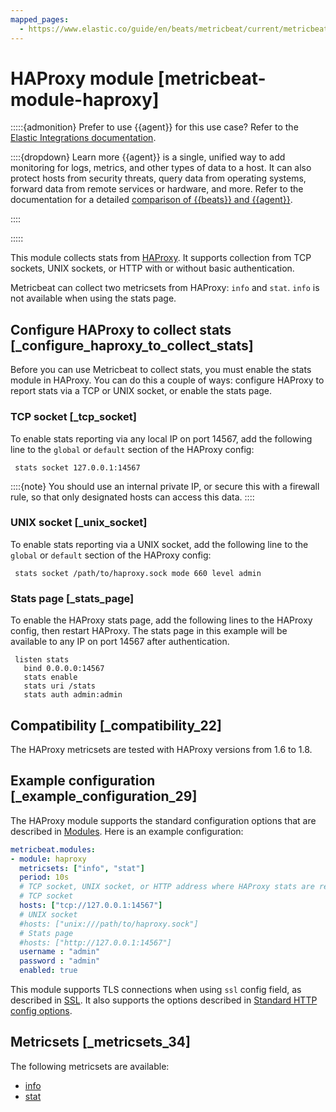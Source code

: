 ```yaml
---
mapped_pages:
  - https://www.elastic.co/guide/en/beats/metricbeat/current/metricbeat-module-haproxy.html
---
```


# HAProxy module [metricbeat-module-haproxy]

:::::{admonition} Prefer to use {{agent}} for this use case?
Refer to the [Elastic Integrations documentation](integration-docs://reference/haproxy/index.md).

::::{dropdown} Learn more
{{agent}} is a single, unified way to add monitoring for logs, metrics, and other types of data to a host. It can also protect hosts from security threats, query data from operating systems, forward data from remote services or hardware, and more. Refer to the documentation for a detailed [comparison of {{beats}} and {{agent}}](docs-content://reference/ingestion-tools/fleet/index.md).

::::


:::::


This module collects stats from [HAProxy](http://www.haproxy.org/). It supports collection from TCP sockets, UNIX sockets, or HTTP with or without basic authentication.

Metricbeat can collect two metricsets from HAProxy: `info` and `stat`. `info` is not available when using the stats page.


## Configure HAProxy to collect stats [_configure_haproxy_to_collect_stats]

Before you can use Metricbeat to collect stats, you must enable the stats module in HAProxy. You can do this a couple of ways: configure HAProxy to report stats via a TCP or UNIX socket, or enable the stats page.


### TCP socket [_tcp_socket]

To enable stats reporting via any local IP on port 14567, add the following line to the `global` or `default` section of the HAProxy config:

```shell
 stats socket 127.0.0.1:14567
```

::::{note}
You should use an internal private IP, or secure this with a firewall rule, so that only designated hosts can access this data.
::::



### UNIX socket [_unix_socket]

To enable stats reporting via a UNIX socket, add the following line to the `global` or `default` section of the HAProxy config:

```shell
 stats socket /path/to/haproxy.sock mode 660 level admin
```


### Stats page [_stats_page]

To enable the HAProxy stats page, add the following lines to the HAProxy config, then restart HAProxy. The stats page in this example will be available to any IP on port 14567 after authentication.

```text
 listen stats
   bind 0.0.0.0:14567
   stats enable
   stats uri /stats
   stats auth admin:admin
```


## Compatibility [_compatibility_22]

The HAProxy metricsets are tested with HAProxy versions from 1.6 to 1.8.


## Example configuration [_example_configuration_29]

The HAProxy module supports the standard configuration options that are described in [Modules](/reference/metricbeat/configuration-metricbeat.md). Here is an example configuration:

```yaml
metricbeat.modules:
- module: haproxy
  metricsets: ["info", "stat"]
  period: 10s
  # TCP socket, UNIX socket, or HTTP address where HAProxy stats are reported
  # TCP socket
  hosts: ["tcp://127.0.0.1:14567"]
  # UNIX socket
  #hosts: ["unix:///path/to/haproxy.sock"]
  # Stats page
  #hosts: ["http://127.0.0.1:14567"]
  username : "admin"
  password : "admin"
  enabled: true
```

This module supports TLS connections when using `ssl` config field, as described in [SSL](/reference/metricbeat/configuration-ssl.md). It also supports the options described in [Standard HTTP config options](/reference/metricbeat/configuration-metricbeat.md#module-http-config-options).


## Metricsets [_metricsets_34]

The following metricsets are available:

* [info](/reference/metricbeat/metricbeat-metricset-haproxy-info.md)
* [stat](/reference/metricbeat/metricbeat-metricset-haproxy-stat.md)



